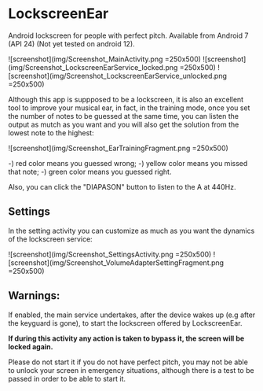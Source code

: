 # LockscreenEar
Android lockscreen for people with perfect pitch. Available from Android 7 (API 24) (Not yet tested on android 12).

![screenshot](img/Screenshot_MainActivity.png =250x500) ![screenshot](img/Screenshot_LockscreenEarService_locked.png =250x500) ![screenshot](img/Screenshot_LockscreenEarService_unlocked.png =250x500)

Although this app is suppposed to be a lockscreen, it is also an excellent tool to improve your musical ear,
in fact, in the training mode, once you set the number of notes to be guessed at the same time, you can listen the output as mutch as you want and you will also get the solution from the lowest note to the highest:

![screenshot](img/Screenshot_EarTrainingFragment.png =250x500)

-) red color means you guessed wrong;
-) yellow color means you missed that note;
-) green color means you guessed right.

Also, you can click the "DIAPASON" button to listen to the A at 440Hz.

## Settings
In the setting activity you can customize as much as you want the dynamics of the lockscreen service:

![screenshot](img/Screenshot_SettingsActivity.png =250x500) ![screenshot](img/Screenshot_VolumeAdapterSettingFragment.png =250x500)

## Warnings: 
If enabled, the main service undertakes, after the device wakes up (e.g after the keyguard is gone), to start the lockscreen offered by LockscreenEar.

**If during this activity any action is taken to bypass it, the screen will be locked again.**

Please do not start it if you do not have perfect pitch, you may not be able to unlock your screen in emergency situations, although there is a test to be passed in order to be able to start it.